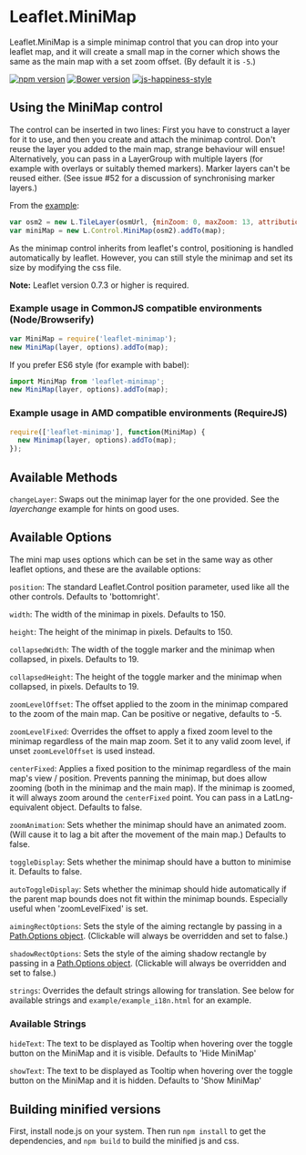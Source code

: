 # Leaflet.MiniMap

Leaflet.MiniMap is a simple minimap control that you can drop into your leaflet map, and it will create a small map in the corner which shows the same as the main map with a set zoom offset. (By default it is `-5`.)

[![npm version](https://badge.fury.io/js/leaflet-minimap.svg)](https://www.npmjs.com/package/leaflet-minimap)
[![Bower version](https://badge.fury.io/bo/leaflet-minimap.svg)](https://github.com/Norkart/Leaflet-MiniMap)
[![js-happiness-style](https://img.shields.io/badge/code%20style-happiness-brightgreen.svg?style=flat-square)](https://github.com/JedWatson/happiness)

## Using the MiniMap control

The control can be inserted in two lines: First you have to construct a layer for it to use, and then you create and attach the minimap control. Don't reuse the layer you added to the main map, strange behaviour will ensue! Alternatively, you can pass in a LayerGroup with multiple layers (for example with overlays or suitably themed markers). Marker layers can't be reused either. (See issue #52 for a discussion of synchronising marker layers.)

From the [example](http://norkart.github.com/Leaflet-MiniMap/example.html):

```js
var osm2 = new L.TileLayer(osmUrl, {minZoom: 0, maxZoom: 13, attribution: osmAttrib});
var miniMap = new L.Control.MiniMap(osm2).addTo(map);
```

As the minimap control inherits from leaflet's control, positioning is handled automatically by leaflet. However, you can still style the minimap and set its size by modifying the css file.

**Note:** Leaflet version 0.7.3 or higher is required.

### Example usage in CommonJS compatible environments (Node/Browserify)

```js
var MiniMap = require('leaflet-minimap');
new MiniMap(layer, options).addTo(map);
```
If you prefer ES6 style (for example with babel):

```js
import MiniMap from 'leaflet-minimap';
new MiniMap(layer, options).addTo(map);
```
### Example usage in AMD compatible environments (RequireJS)

```js
require(['leaflet-minimap'], function(MiniMap) {
  new Minimap(layer, options).addTo(map);
});
```

## Available Methods

`changeLayer`: Swaps out the minimap layer for the one provided. See the _layerchange_ example for hints on good uses.

## Available Options
 The mini map uses options which can be set in the same way as other leaflet options, and these are the available options:

`position`: The standard Leaflet.Control position parameter, used like all the other controls. Defaults to 'bottomright'.

`width`: The width of the minimap in pixels. Defaults to 150.

`height`: The height of the minimap in pixels. Defaults to 150.

`collapsedWidth`: The width of the toggle marker and the minimap when collapsed, in pixels. Defaults to 19.

`collapsedHeight`: The height of the toggle marker and the minimap when collapsed, in pixels. Defaults to 19.

`zoomLevelOffset`: The offset applied to the zoom in the minimap compared to the zoom of the main map. Can be positive or negative, defaults to -5.

`zoomLevelFixed`: Overrides the offset to apply a fixed zoom level to the minimap regardless of the main map zoom. Set it to any valid zoom level, if unset `zoomLevelOffset` is used instead.

`centerFixed`: Applies a fixed position to the minimap regardless of the main map's view / position. Prevents panning the minimap, but does allow zooming (both in the minimap and the main map). If the minimap is zoomed, it will always zoom around the `centerFixed` point. You can pass in a LatLng-equivalent object. Defaults to false.

`zoomAnimation`: Sets whether the minimap should have an animated zoom. (Will cause it to lag a bit after the movement of the main map.) Defaults to false.

`toggleDisplay`: Sets whether the minimap should have a button to minimise it. Defaults to false.

`autoToggleDisplay`: Sets whether the minimap should hide automatically if the parent map bounds does not fit within the minimap bounds. Especially useful when 'zoomLevelFixed' is set.

`aimingRectOptions`: Sets the style of the aiming rectangle by passing in a [Path.Options object](http://leafletjs.com/reference.html#path-options). (Clickable will always be overridden and set to false.)

`shadowRectOptions`: Sets the style of the aiming shadow rectangle by passing in a [Path.Options object](http://leafletjs.com/reference.html#path-options). (Clickable will always be overridden and set to false.)

`strings`: Overrides the default strings allowing for translation. See below for available strings and `example/example_i18n.html` for an example.

### Available Strings

`hideText`: The text to be displayed as Tooltip when hovering over the toggle button on the MiniMap and it is visible. Defaults to 'Hide MiniMap'

`showText`: The text to be displayed as Tooltip when hovering over the toggle button on the MiniMap and it is hidden. Defaults to 'Show MiniMap'

## Building minified versions
First, install node.js on your system. Then run `npm install` to get the dependencies, and `npm build` to build
the minified js and css.
